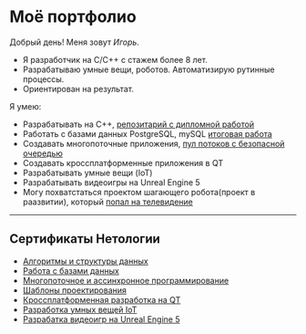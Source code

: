 # Моё портфолио

Добрый день! Меня зовут _Игорь_. 
* Я разработчик на С/С++ с стажем более 8 лет. 
* Разрабатываю умные вещи, роботов. Автоматизирую рутинные процессы. 
* Ориентирован на результат.

Я умею:
* Разрабатывать на С++, [репозитарий с дипломной работой](https://github.com/Igor-Kastyrkin/WebSearch)
* Работать с базами данных PostgreSQL, mySQL [итоговая работа](https://github.com/Igor-Kastyrkin/6.4/tree/main/1)
* Создавать многопоточные приложения, [пул потоков с безопасной очередью](https://github.com/Igor-Kastyrkin/Course4/tree/main/1)
* Создавать кроссплатформенные приложения в QT 
* Разрабатывать умные вещи (IoT)
* Разрабатывать видеоигры на Unreal Engine 5
* Могу похватстаться проектом шагающего робота(проект в раазвитии), который [попал на телевидение](https://otr-online.ru/programmy/otrazhenie-1/zhiteli-vladimira-sobrali-shagayushchego-robota-78152.html) 

***

## Сертификаты Нетологии
* [Алгоритмы и структуры данных](https://netology.ru/backend/api/user/programs/39699/pdf_certificate)
* [Работа с базами данных](https://netology.ru/backend/api/user/programs/39706/pdf_certificate)
* [Многопоточное и ассинхронное программирование](https://netology.ru/backend/api/user/programs/39708/pdf_certificate)
* [Шаблоны проектирования](https://netology.ru/backend/api/user/programs/44477/pdf_certificate)
* [Кроссплатформенная разработка на QT](https://netology.ru/backend/api/user/programs/44479/pdf_certificate)
* [Разработка умных вещей IoT](https://netology.ru/backend/api/user/programs/47447/pdf_certificate)
* [Разрабатка видеоигр на Unreal Engine 5](https://netology.ru/backend/api/user/programs/47451/pdf_certificate)
